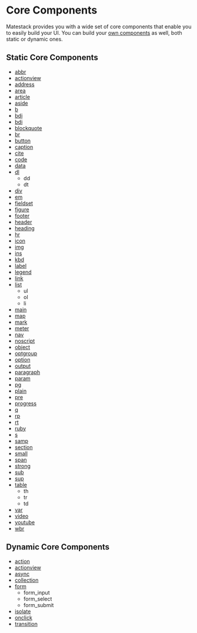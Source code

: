 # Core Components

Matestack provides you with a wide set of core components that enable you to easily build your UI.
You can build your [own components](/docs/extend/README.md) as well, both static or dynamic ones.

## Static Core Components

- [abbr](/docs/components/abbr.md)
- [actionview](/docs/components/actionview.md)
- [address](/docs/components/address.md)
- [area](/docs/components/area.md)
- [article](/docs/components/article.md)
- [aside](/docs/components/aside.md)
- [b](/docs/components/b.md)
- [bdi](/docs/components/bdi.md)
- [bdi](/docs/components/bdo.md)
- [blockquote](/docs/components/blockquote.md)
- [br](/docs/components/br.md)
- [button](/docs/components/button.md)
- [caption](/docs/components/caption.md)
- [cite](/docs/components/cite.md)
- [code](/docs/components/code.md)
- [data](/docs/components/data.md)
- [dl](/docs/components/dl.md)
  - dd
  - dt
- [div](/docs/components/div.md)
- [em](/docs/components/em.md)
- [fieldset](/docs/components/fieldset.md)
- [figure](/docs/components/figure.md)
- [footer](/docs/components/footer.md)
- [header](/docs/components/header.md)
- [heading](/docs/components/heading.md)
- [hr](/docs/components/hr.md)
- [icon](/docs/components/icon.md)
- [img](/docs/components/img.md)
- [ins](/docs/components/ins.md)
- [kbd](/docs/components/kbd.md)
- [label](/docs/components/label.md)
- [legend](/docs/components/legend.md)
- [link](/docs/components/link.md)
- [list](/docs/components/list.md)
  - ul
  - ol
  - li
- [main](/docs/components/main.md)
- [map](/docs/components/map.md)
- [mark](/docs/components/mark.md)
- [meter](/docs/components/meter.md)
- [nav](/docs/components/nav.md)
- [noscript](/docs/components/noscript.md)
- [object](/docs/components/object.md)
- [optgroup](/docs/components/optgroup.md)
- [option](/docs/components/option.md)
- [output](/docs/components/output.md)
- [paragraph](/docs/components/paragraph.md)
- [param](/docs/components/param.md)
- [pg](/docs/components/pg.md)
- [plain](/docs/components/plain.md)
- [pre](/docs/components/pre.md)
- [progress](/docs/components/progress.md)
- [q](/docs/components/q.md)
- [rp](/docs/components/rt.md)
- [rt](/docs/components/rb.md)
- [ruby](/docs/components/ruby.md)
- [s](/docs/components/s.md)
- [samp](/docs/components/samp.md)
- [section](/docs/components/section.md)
- [small](/docs/components/small.md)
- [span](/docs/components/span.md)
- [strong](/docs/components/strong.md)
- [sub](/docs/components/sub.md)
- [sup](/docs/components/sup.md)
- [table](/docs/components/table.md)
  - th
  - tr
  - td
- [var](/docs/components/var.md)
- [video](/docs/components/video.md)
- [youtube](/docs/components/youtube.md)
- [wbr](/docs/components/wbr.md)

## Dynamic Core Components

- [action](/docs/components/action.md)
- [actionview](/docs/components/actionview.md)
- [async](/docs/components/async.md)
- [collection](/docs/components/collection.md)
- [form](/docs/components/form.md)
  - form_input
  - form_select
  - form_submit
- [isolate](/docs/components/isolate.md)
- [onclick](/docs/components/onclick.md)
- [transition](/docs/components/transition.md)
